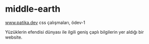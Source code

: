 # middle-earth

www.patika.dev css çalışmaları, ödev-1


Yüzüklerin efendisi dünyası ile ilgili geniş çaplı bilgilerin yer aldığı bir website.
